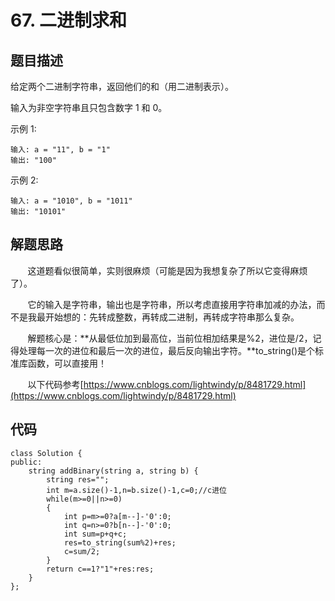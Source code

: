 # 67. 二进制求和

## 题目描述
给定两个二进制字符串，返回他们的和（用二进制表示）。
	
输入为非空字符串且只包含数字 1 和 0。
	
示例 1:
```
输入: a = "11", b = "1"
输出: "100"
```
示例 2:
```
输入: a = "1010", b = "1011"
输出: "10101"
```

## 解题思路
&#160; &#160; &#160; &#160;这道题看似很简单，实则很麻烦（可能是因为我想复杂了所以它变得麻烦了）。
	
&#160; &#160; &#160; &#160;它的输入是字符串，输出也是字符串，所以考虑直接用字符串加减的办法，而不是我最开始想的：先转成整数，再转成二进制，再转成字符串那么复杂。
	
&#160; &#160; &#160; &#160;解题核心是：**从最低位加到最高位，当前位相加结果是%2，进位是/2，记得处理每一次的进位和最后一次的进位，最后反向输出字符。**to_string()是个标准库函数，可以直接用！
	
&#160; &#160; &#160; &#160;以下代码参考[https://www.cnblogs.com/lightwindy/p/8481729.html](https://www.cnblogs.com/lightwindy/p/8481729.html)

## 代码
```
class Solution {
public:
    string addBinary(string a, string b) {
        string res="";
        int m=a.size()-1,n=b.size()-1,c=0;//c进位
        while(m>=0||n>=0)
        {
            int p=m>=0?a[m--]-'0':0;
            int q=n>=0?b[n--]-'0':0;
            int sum=p+q+c;
            res=to_string(sum%2)+res;
            c=sum/2;
        }
        return c==1?"1"+res:res;
    }
};
```